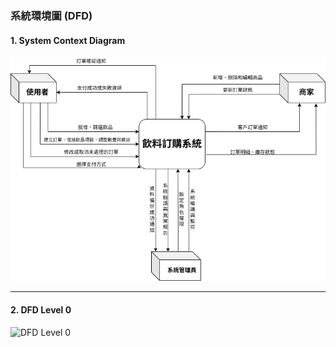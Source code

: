 ### 系統環境圖 (DFD)
#### 1. System Context Diagram
![DFD](DFD.png)

---
#### 2. DFD Level 0
![DFD Level 0](DFDLevel0.png)
